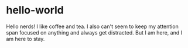 # hello-world
Hello nerds! I like coffee and tea. I also can't seem to keep my attention span focused on anything and always get distracted. But I am here, and I am here to stay. 
